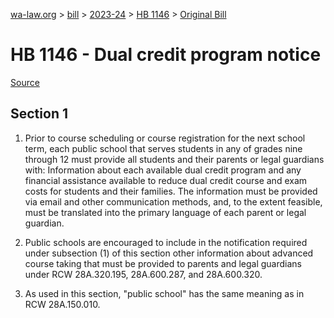 [wa-law.org](/) > [bill](/bill/) > [2023-24](/bill/2023-24/) > [HB 1146](/bill/2023-24/hb/1146/) > [Original Bill](/bill/2023-24/hb/1146/1/)

# HB 1146 - Dual credit program notice

[Source](http://lawfilesext.leg.wa.gov/biennium/2023-24/Pdf/Bills/House%20Bills/1146.pdf)

## Section 1
1. Prior to course scheduling or course registration for the next school term, each public school that serves students in any of grades nine through 12 must provide all students and their parents or legal guardians with: Information about each available dual credit program and any financial assistance available to reduce dual credit course and exam costs for students and their families. The information must be provided via email and other communication methods, and, to the extent feasible, must be translated into the primary language of each parent or legal guardian.

2. Public schools are encouraged to include in the notification required under subsection (1) of this section other information about advanced course taking that must be provided to parents and legal guardians under RCW 28A.320.195, 28A.600.287, and 28A.600.320.

3. As used in this section, "public school" has the same meaning as in RCW 28A.150.010.
